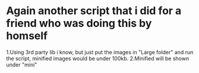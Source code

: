 # Again another script that i did for a friend who was doing this by homself
1.Using 3rd party lib i know, but just put the images in "Large folder" and run the script, minified images would be under 100kb.
2.Minified will be shown under "mini"
